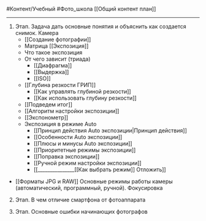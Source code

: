 #Контент/Учебный #Фото_школа 
[[Общий контент план]]
________

1. Этап. Задача дать основные понятия и объяснить как создается снимок.
Камера
	- [[Создание фотографии]]
	- Матрица
[[Экспозиция]]
	- Что такое экспозиция
	- От чего зависит (триада)
		- [[Диафрагма]]
		- [[Выдержка]]
		- [[ISO]] 
	- [[Глубина резкости ГРИП]]
		- [[Как управлять глубиной резкости]]
		- [[Как использовать глубину резкости]]
	- [[Подведем итог]]
	- [[Алгоритм настройки экспозиции]]
	- [[Экспонометр]]
	- Экспозиция в режиме Auto
		- [[Принцип действия Auto экспозиции|Принцип действия]]
		- [[Особенности Auto экспозиции]]
		- [[Плюсы и минусы Auto экспозиции]]
		- [[Приоритетные режимы экспозиции]]
		- [[Поправка экспозиции]]
		- [[Ручной режим настройки экспозиции]]
		- [[_______________[[Как выбрать режим]] Отложить]]
- [[Форматы JPG и RAW]]
Основные режимы работы камеры (автоматический, программный, ручной).
Фокусировка
2. Этап.
В чем отличие смартфона от фотоаппарата


3. Этап.
Основные ошибки начинающих фотографов

